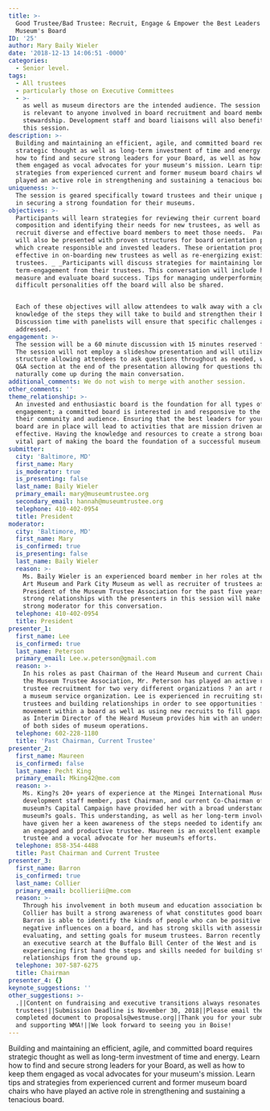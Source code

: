 ```yaml
---
title: >-
  Good Trustee/Bad Trustee: Recruit, Engage & Empower the Best Leaders for your
  Museum's Board
ID: '25'
author: Mary Baily Wieler
date: '2018-12-13 14:06:51 -0000'
categories:
  - Senior level.
tags:
  - All trustees
  - particularly those on Executive Committees
  - >-
    as well as museum directors are the intended audience. The session content
    is relevant to anyone involved in board recruitment and board member
    stewardship. Development staff and board liaisons will also benefit from
    this session.
description: >-
  Building and maintaining an efficient, agile, and committed board requires
  strategic thought as well as long-term investment of time and energy. Learn
  how to find and secure strong leaders for your Board, as well as how to keep
  them engaged as vocal advocates for your museum's mission. Learn tips and
  strategies from experienced current and former museum board chairs who have
  played an active role in strengthening and sustaining a tenacious board. 
uniqueness: >-
  The session is geared specifically toward trustees and their unique position
  in securing a strong foundation for their museums.
objectives: >-
  Participants will learn strategies for reviewing their current board
  composition and identifying their needs for new trustees, as well as how to
  recruit diverse and effective board members to meet those needs.  Participants
  will also be presented with proven structures for board orientation programs,
  which create responsible and invested leaders. These orientation programs are
  effective in on-boarding new trustees as well as re-energizing existing
  trustees. _ _Participants will discuss strategies for maintaining long
  term-engagement from their trustees. This conversation will include how to
  measure and evaluate board success. Tips for managing underperforming or
  difficult personalities off the board will also be shared. 


  Each of these objectives will allow attendees to walk away with a clear
  knowledge of the steps they will take to build and strengthen their board.
  Discussion time with panelists will ensure that specific challenges are
  addressed.
engagement: >-
  The session will be a 60 minute discussion with 15 minutes reserved for Q&A.
  The session will not employ a slideshow presentation and will utilize an open
  structure allowing attendees to ask questions throughout as needed, with the
  Q&A section at the end of the presentation allowing for questions that do not
  naturally come up during the main conversation.
additional_comments: We do not wish to merge with another session.
other_comments: ''
theme_relationship: >-
  An invested and enthusiastic board is the foundation for all types of museum
  engagement; a committed board is interested in and responsive to the needs of
  their community and audience. Ensuring that the best leaders for your museum
  board are in place will lead to activities that are mission driven and
  effective. Having the knowledge and resources to create a strong board is a
  vital part of making the board the foundation of a successful museum.
submitter:
  city: 'Baltimore, MD'
  first_name: Mary
  is_moderator: true
  is_presenting: false
  last_name: Baily Wieler
  primary_email: mary@museumtrustee.org
  secondary_email: hannah@museumtrustee.org
  telephone: 410-402-0954
  title: President
moderator:
  city: 'Baltimore, MD'
  first_name: Mary
  is_confirmed: true
  is_presenting: false
  last_name: Baily Wieler
  reason: >-
    Ms. Baily Wieler is an experienced board member in her roles at the Walters
    Art Museum and Park City Museum as well as recruiter of trustees as
    President of the Museum Trustee Association for the past five years. Mary?s
    strong relationships with the presenters in this session will make her a
    strong moderator for this conversation.
  telephone: 410-402-0954
  title: President
presenter_1:
  first_name: Lee
  is_confirmed: true
  last_name: Peterson
  primary_email: Lee.w.peterson@gmail.com
  reason: >-
    In his roles as past Chairman of the Heard Museum and current Chairman of
    the Museum Trustee Association, Mr. Peterson has played an active role in
    trustee recruitment for two very different organizations ? an art museum and
    a museum service organization. Lee is experienced in recruiting strong
    trustees and building relationships in order to see opportunities for upward
    movement within a board as well as using new recruits to fill gaps. His term
    as Interim Director of the Heard Museum provides him with an understanding
    of both sides of museum operations.
  telephone: 602-228-1180
  title: 'Past Chairman, Current Trustee'
presenter_2:
  first_name: Maureen
  is_confirmed: false
  last_name: Pecht King
  primary_email: Mking42@me.com
  reason: >-
    Ms. King?s 20+ years of experience at the Mingei International Museum as a
    development staff member, past Chairman, and current Co-Chairman of the
    museum?s Capital Campaign have provided her with a broad understanding of a
    museum?s goals. This understanding, as well as her long-term involvement,
    have given her a keen awareness of the steps needed to identify and foster
    an engaged and productive trustee. Maureen is an excellent example of a good
    trustee and a vocal advocate for her museum?s efforts.
  telephone: 858-354-4488
  title: Past Chairman and Current Trustee
presenter_3:
  first_name: Barron
  is_confirmed: true
  last_name: Collier
  primary_email: bcollierii@me.com
  reason: >-
    Through his involvement in both museum and education association boards, Mr.
    Collier has built a strong awareness of what constitutes good board culture.
    Barron is able to identify the kinds of people who can be positive or
    negative influences on a board, and has strong skills with assessing,
    evaluating, and setting goals for museum trustees. Barron recently oversaw
    an executive search at the Buffalo Bill Center of the West and is
    experiencing first hand the steps and skills needed for building strong
    relationships from the ground up.
  telephone: 307-587-6275
  title: Chairman
presenter_4: {}
keynote_suggestions: ''
other_suggestions: >-
  .||Content on fundraising and executive transitions always resonates with
  trustees!||Submission Deadline is November 30, 2018||Please email the
  completed document to proposals@westmuse.org||Thank you for your submission
  and supporting WMA!||We look forward to seeing you in Boise!
---
```

Building and maintaining an efficient, agile, and committed board requires strategic thought as well as long-term investment of time and energy. Learn how to find and secure strong leaders for your Board, as well as how to keep them engaged as vocal advocates for your museum's mission. Learn tips and strategies from experienced current and former museum board chairs who have played an active role in strengthening and sustaining a tenacious board. 
